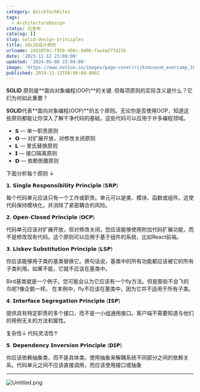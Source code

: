 ```yaml
---
category: QuickTechBites
tags:
  - ArchitectureDesign
status: 已发布
catalog: []
slug: solid-design-principles
title: SOLID设计原则
urlname: 2d810f8c-f950-406c-8d0b-faa4a27fd21b
date: '2023-11-12 23:08:00'
updated: '2024-05-08 23:04:00'
image: 'https://www.notion.so/images/page-cover/rijksmuseum_avercamp_1620.jpg'
published: 2019-11-12T08:00:00.000Z
---
```


**SOLID** 原则是**面向对象编程(OOP)**的关键. 但每项原则的实际含义是什么？它们为何如此重要？


**SOLID**代表**面向对象编程(OOP)**的五个原则。无论你是否使用OOP，知道这些原则都能让你深入了解干净代码的基础，这些代码可以应用于许多编程领域。

- 𝗦 — 单一职责原则
- 𝗢 — 对扩展开放，对修改关闭原则
- 𝗟 — 里氏替换原则
- 𝗜 — 接口隔离原则
- 𝗗 — 依赖倒置原则

下面分析每个原则 ↓


𝟭. 𝗦𝗶𝗻𝗴𝗹𝗲 𝗥𝗲𝘀𝗽𝗼𝗻𝘀𝗶𝗯𝗶𝗹𝗶𝘁𝘆 𝗣𝗿𝗶𝗻𝗰𝗶𝗽𝗹𝗲 (𝗦𝗥𝗣)


每个代码单元应该只有一个工作或职责。单元可以是类、模块、函数或组件。这使代码保持模块化，并消除了紧密耦合的风险。


𝟮. 𝗢𝗽𝗲𝗻-𝗖𝗹𝗼𝘀𝗲𝗱 𝗣𝗿𝗶𝗻𝗰𝗶𝗽𝗹𝗲 (𝗢𝗖𝗣)


代码单元应该对扩展开放，但对修改关闭。您应该能够使用附加代码扩展功能，而不是修改现有代码。这个原则可以应用于基于组件的系统，比如React前端。


𝟯. 𝗟𝗶𝘀𝗸𝗼𝘃 𝗦𝘂𝗯𝘀𝘁𝗶𝘁𝘂𝘁𝗶𝗼𝗻 𝗣𝗿𝗶𝗻𝗰𝗶𝗽𝗹𝗲 (𝗟𝗦𝗣)


你应该能够用子类的基类替换它。换句话说，基类中的所有功能都应该被它的所有子类利用。如果不能，它就不应该在基类中。


Bird基类就是一个例子。您可能会认为它应该有一个fly方法。但是那些不会飞的鸟呢?像企鹅一样。
在本例中，fly不应该在基类中，因为它并不适用于所有子类。


𝟰. 𝗜𝗻𝘁𝗲𝗿𝗳𝗮𝗰𝗲 𝗦𝗲𝗴𝗿𝗲𝗴𝗮𝘁𝗶𝗼𝗻 𝗣𝗿𝗶𝗻𝗰𝗶𝗽𝗹𝗲 (𝗜𝗦𝗣)


提供具有特定职责的多个接口，而不是一小组通用接口。客户端不需要知道与他们的用例无关的方法和属性。


复杂性↓
代码灵活性↑


𝟱. 𝗗𝗲𝗽𝗲𝗻𝗱𝗲𝗻𝗰𝘆 𝗜𝗻𝘃𝗲𝗿𝘀𝗶𝗼𝗻 𝗣𝗿𝗶𝗻𝗰𝗶𝗽𝗹𝗲 (𝗗𝗜𝗣)


你应该依赖抽象类，而不是具体类。使用抽象来解耦系统不同部分之间的依赖关系。代码单元之间不应该直接调用，而应该使用接口或抽象


---


![Untitled.png](https://prod-files-secure.s3.us-west-2.amazonaws.com/5d24fe63-e567-4804-86f9-9fdc62e13082/6fc4afd3-478b-4aaf-9884-0a3f8e406a71/Untitled.png?X-Amz-Algorithm=AWS4-HMAC-SHA256&X-Amz-Content-Sha256=UNSIGNED-PAYLOAD&X-Amz-Credential=ASIAZI2LB4662PRY26JF%2F20250219%2Fus-west-2%2Fs3%2Faws4_request&X-Amz-Date=20250219T213254Z&X-Amz-Expires=3600&X-Amz-Security-Token=IQoJb3JpZ2luX2VjEIT%2F%2F%2F%2F%2F%2F%2F%2F%2F%2FwEaCXVzLXdlc3QtMiJHMEUCIC3S0Hcg5i3qkOMKu8fiGoZFohUhAaV4L1gd%2B8Mp4WAyAiEAvABuWqvVFjofRnxnoIF6vvGlXozwjBonq2s9mTho7sEqiAQIrf%2F%2F%2F%2F%2F%2F%2F%2F%2F%2FARAAGgw2Mzc0MjMxODM4MDUiDMwrkS41xUsOUTUC1SrcA2WbeAx3%2FOoeO4oIGWB%2BaJReEt8Yoash0YRWURLuo3EZGbFoTUYJIt14jijwUtVBnC52p8DzDNUCosewlPMFQUxLZvRJGGHPmq2RfrejbNvrd5wLUC5BFDc%2Baq%2BdhcfAN7pJtki6EbfU8ylUCtCwNxE2us6EUpo%2BAinocpilniRVJdZA3PFYlszpZujtVsX7Jl6Br9g9h6bo24lFvImioMtcv4NZlmPDgcQSF%2B8%2FaNqmi4btSrYKeuGYRLbR%2F584H7fl7waizn2hN%2BJj3gNE%2B6dXyOEQEu3Ip1a52oqowFMmHL50o4PqbVL%2BXx15ZYVu3rjlD5uNVlFhHSI%2B855lIlh6OvWoL%2FTev%2BQSOFsbYpdaW7GXkQfHyWW47pU6flB7AKJ4pNsu6xOjcqkAaGJjNSczi%2BbwHM36ugL9LRI4O0P4fPv6yKfQC%2BBNcVgh%2BoWOf0PGZJMDdZQi%2F3EQJCN0W0VOK4LmCasZJHWeGEFln%2Fntsut%2FW7sh5URG6xmAbtrIERlDoQ0tEwYooQAq9cioNi7Sfih0U83mBufzDOQgtuED5gFEPQWL6j8N1nH4M%2Fvp%2BlOBtHjmZUDnEo2KN3chS3zv4C%2FCJ7gHi6vp8RT43mxZ%2Bj9yMjmDnENtJT9BMKjt2L0GOqUBUeOsMW%2BvTUzF4yrqaQx9WcSuFXYSeJZ29GcLI%2FI%2Fg5rKg5HPOpSpqQ6GKzFLNTRxah7VyesRdZH4n8lcY70GzKdPUYCCjrdE%2BRf2QHdoLaQCnWIzomP6OvDksWsZUCo5AdTRS%2F7%2B6ctc36wnCOjg5WWHPjBOkIT3KQpHvdreqKXv3fvJY1iEP1EIaRPCixQgjyIw06wIZdfckqUwhckDVVj6ApxQ&X-Amz-Signature=2905c9054df2dfc912f6817f757d6a6f7393c6e7101aa130864371d8fa8ad48d&X-Amz-SignedHeaders=host&x-id=GetObject)

